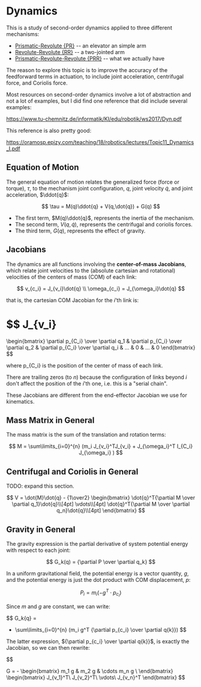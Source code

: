 # Dynamics

This is a study of second-order dynamics applied to three different
mechanisms:

* [Prismatic-Revolute {PR}](README_PR.md) -- an elevator an simple arm
* [Revolute-Revolute {RR}](README_RR.md) -- a two-jointed arm
* [Prismatic-Revolute-Revolute {PRR}](README_PRR.md) -- what we actually have


The reason to explore this topic is to improve the accuracy of the
feedforward terms in actuation, to include joint acceleration, centrifugal force,
and Coriolis force.

Most resources on second-order dynamics involve a lot of abstraction and not
a lot of examples, but I did find one reference that did include several examples:

https://www.tu-chemnitz.de/informatik/KI/edu/robotik/ws2017/Dyn.pdf

This reference is also pretty good:

https://oramosp.epizy.com/teaching/18/robotics/lectures/Topic11_Dynamics_I.pdf

## Equation of Motion

The general equation of motion relates the generalized force (force or torque), $\tau$, to
the mechanism joint configuration, $q$, joint velocity $\dot{q}$, and joint acceleration, $\ddot{q}$:

$$
\tau = M(q)\ddot{q} + V(q,\dot{q}) + G(q)
$$

* The first term, $M(q)\ddot{q}$, represents the inertia of the mechanism.
* The second term, $V(q,\dot{q})$, represents the centrifugal and coriolis forces.
* The third term, $G(q)$, represents the effect of gravity.

## Jacobians

The dynamics are all functions involving the __center-of-mass Jacobians__, which relate
joint velocities to the (absolute cartesian and rotational) velocities of the
centers of mass (COM) of each link:

$$
v_{c_i} = J_{v_i}\dot{q} \\
\omega_{c_i} = J_{\omega_i}\dot{q}
$$

that is, the cartesian COM Jacobian for the $i$'th link is:

$$
J_{v_i}
=
\begin{bmatrix}
\partial p_{C_i} \over \partial q_1
&
\partial p_{C_i} \over \partial q_2
&
\partial p_{C_i} \over \partial q_i
&
...
&
0
&
...
&
0
\end{bmatrix}
$$

where p_{C_i} is the position of the center of mass of each link.

There are trailing zeros (to $n$) because the configuration of links beyond
$i$ don't affect the position of the $i$'th one, i.e. this is a "serial chain".

These Jacobians are different from the end-effector Jacobian we use for kinematics.

## Mass Matrix in General

The mass matrix is the sum of the translation and rotation terms:

$$
M = \sum\limits_{i=0}^{n}
(m_i J_{v_i}^TJ_{v_i}
+
J_{\omega_i}^T I_{C_i} J_{\omega_i} )
$$

## Centrifugal and Coriolis in General

TODO: expand this section.

$$
V = \dot{M}\dot{q} - {1\over2}
\begin{bmatrix}
\dot{q}^T{\partial M \over \partial q_1}\dot{q}\\[4pt]
\vdots\\[4pt]
\dot{q}^T{\partial M \over \partial q_n}\dot{q}\\[4pt]
\end{bmatrix}
$$


## Gravity in General

The gravity expression is the partial derivative of system
potential energy with respect to each joint:

$$
G_k(q) = {\partial P \over \partial q_k}
$$

In a uniform gravitational field, the potential energy is
a vector quantity, $g$, and the potential energy is just
the dot product with COM displacement, $p$:

$$
P_i = m_i ( -g^T \cdot p_{c_i})
$$

Since $m$ and $g$ are constant, we can write:

$$
G_k{q} =
- \sum\limits_{i=0}^{n}
(m_i g^T {\partial p_{c_i} \over \partial q{k}})
$$

The latter expression, ${\partial p_{c_i} \over \partial q{k}}$, is 
exactly the Jacobian, so we can then rewrite:

$$

G = -
\begin{bmatrix}
m_1 g & m_2 g & \cdots m_n g \\
\end{bmatrix}
\begin{bmatrix}
J_{v_1}^T\\
J_{v_2}^T\\
\vdots\\
J_{v_n}^T
\end{bmatrix}
$$